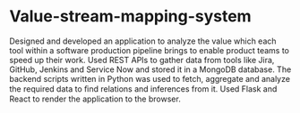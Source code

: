 # Value-stream-mapping-system

Designed and developed an application to analyze the value which each tool within a software production pipeline brings to enable product teams to speed up their work. Used REST APIs to gather data from tools like Jira, GitHub, Jenkins and Service Now and stored it in a MongoDB database. The backend scripts written in Python was used to fetch, aggregate and analyze the required data to ﬁnd relations and inferences from it. Used Flask and React to render the application to the browser.
